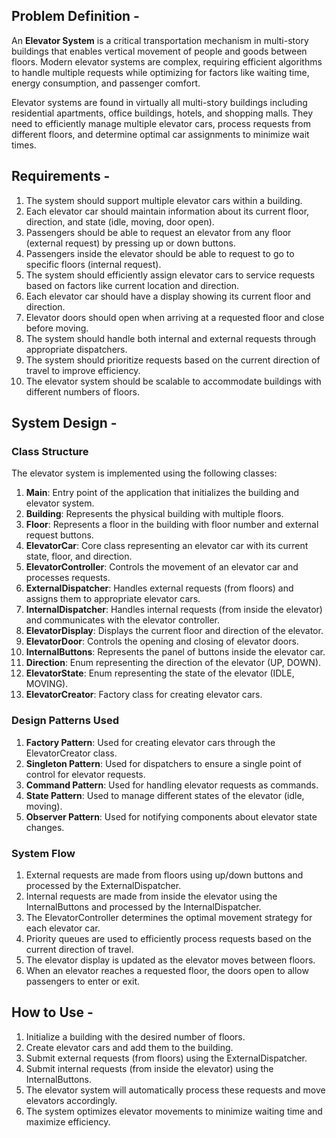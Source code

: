 ## Problem Definition -
An **Elevator System** is a critical transportation mechanism in multi-story buildings that enables vertical movement of people and goods between floors. Modern elevator systems are complex, requiring efficient algorithms to handle multiple requests while optimizing for factors like waiting time, energy consumption, and passenger comfort.

Elevator systems are found in virtually all multi-story buildings including residential apartments, office buildings, hotels, and shopping malls. They need to efficiently manage multiple elevator cars, process requests from different floors, and determine optimal car assignments to minimize wait times.

## Requirements - 
1. The system should support multiple elevator cars within a building.
2. Each elevator car should maintain information about its current floor, direction, and state (idle, moving, door open).
3. Passengers should be able to request an elevator from any floor (external request) by pressing up or down buttons.
4. Passengers inside the elevator should be able to request to go to specific floors (internal request).
5. The system should efficiently assign elevator cars to service requests based on factors like current location and direction.
6. Each elevator car should have a display showing its current floor and direction.
7. Elevator doors should open when arriving at a requested floor and close before moving.
8. The system should handle both internal and external requests through appropriate dispatchers.
9. The system should prioritize requests based on the current direction of travel to improve efficiency.
10. The elevator system should be scalable to accommodate buildings with different numbers of floors.

## System Design -

### Class Structure
The elevator system is implemented using the following classes:

1. **Main**: Entry point of the application that initializes the building and elevator system.
2. **Building**: Represents the physical building with multiple floors.
3. **Floor**: Represents a floor in the building with floor number and external request buttons.
4. **ElevatorCar**: Core class representing an elevator car with its current state, floor, and direction.
5. **ElevatorController**: Controls the movement of an elevator car and processes requests.
6. **ExternalDispatcher**: Handles external requests (from floors) and assigns them to appropriate elevator cars.
7. **InternalDispatcher**: Handles internal requests (from inside the elevator) and communicates with the elevator controller.
8. **ElevatorDisplay**: Displays the current floor and direction of the elevator.
9. **ElevatorDoor**: Controls the opening and closing of elevator doors.
10. **InternalButtons**: Represents the panel of buttons inside the elevator car.
11. **Direction**: Enum representing the direction of the elevator (UP, DOWN).
12. **ElevatorState**: Enum representing the state of the elevator (IDLE, MOVING).
13. **ElevatorCreator**: Factory class for creating elevator cars.

### Design Patterns Used

1. **Factory Pattern**: Used for creating elevator cars through the ElevatorCreator class.
2. **Singleton Pattern**: Used for dispatchers to ensure a single point of control for elevator requests.
3. **Command Pattern**: Used for handling elevator requests as commands.
4. **State Pattern**: Used to manage different states of the elevator (idle, moving).
5. **Observer Pattern**: Used for notifying components about elevator state changes.

### System Flow

1. External requests are made from floors using up/down buttons and processed by the ExternalDispatcher.
2. Internal requests are made from inside the elevator using the InternalButtons and processed by the InternalDispatcher.
3. The ElevatorController determines the optimal movement strategy for each elevator car.
4. Priority queues are used to efficiently process requests based on the current direction of travel.
5. The elevator display is updated as the elevator moves between floors.
6. When an elevator reaches a requested floor, the doors open to allow passengers to enter or exit.

## How to Use -

1. Initialize a building with the desired number of floors.
2. Create elevator cars and add them to the building.
3. Submit external requests (from floors) using the ExternalDispatcher.
4. Submit internal requests (from inside the elevator) using the InternalButtons.
5. The elevator system will automatically process these requests and move elevators accordingly.
6. The system optimizes elevator movements to minimize waiting time and maximize efficiency.